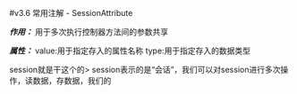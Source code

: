 #v3.6 常用注解 - SessionAttribute

***作用：***
用于多次执行控制器方法间的参数共享

***属性：***
value:用于指定存入的属性名称
type:用于指定存入的数据类型


session就是干这个的> session表示的是“会话”，我们可以对session进行多次操作，读数据，存数据，我们的